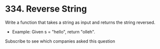 # 334. Reverse String
Write a function that takes a string as input and returns the string reversed.

* Example:
Given s = "hello", return "olleh".

Subscribe to see which companies asked this question